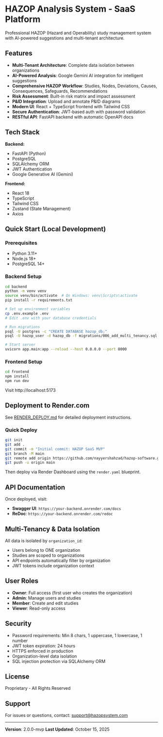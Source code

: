 # HAZOP Analysis System - SaaS Platform

Professional HAZOP (Hazard and Operability) study management system with AI-powered suggestions and multi-tenant architecture.

## Features

- **Multi-Tenant Architecture**: Complete data isolation between organizations
- **AI-Powered Analysis**: Google Gemini AI integration for intelligent suggestions  
- **Comprehensive HAZOP Workflow**: Studies, Nodes, Deviations, Causes, Consequences, Safeguards, Recommendations
- **Risk Assessment**: Built-in risk matrix and impact assessment
- **P&ID Integration**: Upload and annotate P&ID diagrams
- **Modern UI**: React + TypeScript frontend with Tailwind CSS
- **Secure Authentication**: JWT-based auth with password validation
- **RESTful API**: FastAPI backend with automatic OpenAPI docs

## Tech Stack

**Backend:**
- FastAPI (Python)
- PostgreSQL  
- SQLAlchemy ORM
- JWT Authentication
- Google Generative AI (Gemini)

**Frontend:**
- React 18
- TypeScript
- Tailwind CSS
- Zustand (State Management)
- Axios

## Quick Start (Local Development)

### Prerequisites

- Python 3.11+
- Node.js 18+
- PostgreSQL 14+

### Backend Setup

```bash
cd backend
python -m venv venv
source venv/bin/activate  # On Windows: venv\Scripts\activate
pip install -r requirements.txt

# Set up environment variables
cp .env.example .env
# Edit .env with your database credentials

# Run migrations
psql -U postgres -c "CREATE DATABASE hazop_db;"
psql -U hazop_user -d hazop_db -f migrations/006_add_multi_tenancy.sql

# Start server
uvicorn app.main:app --reload --host 0.0.0.0 --port 8000
```

### Frontend Setup

```bash
cd frontend
npm install
npm run dev
```

Visit http://localhost:5173

## Deployment to Render.com

See [RENDER_DEPLOY.md](RENDER_DEPLOY.md) for detailed deployment instructions.

### Quick Deploy

```bash
git init
git add .
git commit -m "Initial commit: HAZOP SaaS MVP"
git branch -M main
git remote add origin https://github.com/nayyershahzad/hazop-software.git
git push -u origin main
```

Then deploy via Render Dashboard using the `render.yaml` blueprint.

## API Documentation

Once deployed, visit:
- **Swagger UI**: `https://your-backend.onrender.com/docs`
- **ReDoc**: `https://your-backend.onrender.com/redoc`

## Multi-Tenancy & Data Isolation

All data is isolated by `organization_id`:

- Users belong to ONE organization
- Studies are scoped to organizations
- API endpoints automatically filter by organization
- JWT tokens include organization context

## User Roles

- **Owner**: Full access (first user who creates the organization)
- **Admin**: Manage users and studies
- **Member**: Create and edit studies
- **Viewer**: Read-only access

## Security

- Password requirements: Min 8 chars, 1 uppercase, 1 lowercase, 1 number
- JWT token expiration: 24 hours
- HTTPS enforced in production
- Organization-level data isolation
- SQL injection protection via SQLAlchemy ORM

## License

Proprietary - All Rights Reserved

## Support

For issues or questions, contact: support@hazopsystem.com

---

**Version**: 2.0.0-mvp
**Last Updated**: October 15, 2025
